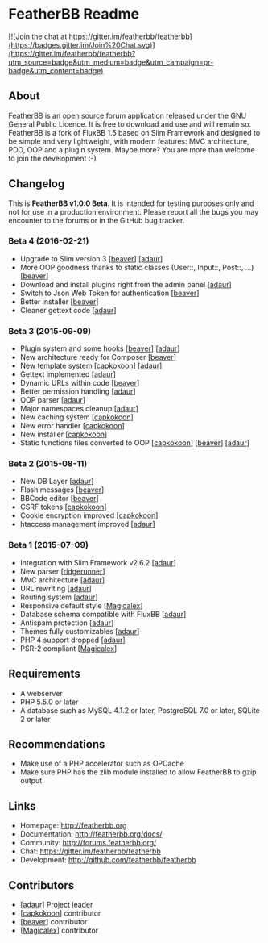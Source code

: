 # FeatherBB Readme

[![Join the chat at https://gitter.im/featherbb/featherbb](https://badges.gitter.im/Join%20Chat.svg)](https://gitter.im/featherbb/featherbb?utm_source=badge&utm_medium=badge&utm_campaign=pr-badge&utm_content=badge)

## About

FeatherBB is an open source forum application released under the GNU General Public
Licence. It is free to download and use and will remain so. FeatherBB is a fork of
FluxBB 1.5 based on Slim Framework and designed to be simple and very lightweight,
with modern features: MVC architecture, PDO, OOP and a plugin system. Maybe more?
You are more than welcome to join the development :-)

## Changelog

This is __FeatherBB v1.0.0 Beta__. It is intended for testing purposes only and not
for use in a production environment. Please report all the bugs you may encounter to
the forums or in the GitHub bug tracker.

### Beta 4 (2016-02-21)
* Upgrade to Slim version 3 [[beaver](http://github.com/beaver-dev)] [[adaur](http://github.com/adaur)]
* More OOP goodness thanks to static classes (User::, Input::, Post::, ...) [[beaver](http://github.com/beaver-dev)]
* Download and install plugins right from the admin panel [[adaur](http://github.com/adaur)]
* Switch to Json Web Token for authentication [[beaver](http://github.com/beaver-dev)]
* Better installer [[beaver](http://github.com/beaver-dev)]
* Cleaner gettext code [[adaur](http://github.com/adaur)]

### Beta 3 (2015-09-09)
* Plugin system and some hooks [[beaver](http://github.com/beaver-dev)] [[adaur](http://github.com/adaur)]
* New architecture ready for Composer [[beaver](http://github.com/beaver-dev)]
* New template system [[capkokoon](http://github.com/capkokoon)] [[adaur](http://github.com/adaur)]
* Gettext implemented [[adaur](http://github.com/adaur)]
* Dynamic URLs within code [[beaver](http://github.com/beaver-dev)]
* Better permission handling [[adaur](http://github.com/adaur)]
* OOP parser [[adaur](http://github.com/adaur)]
* Major namespaces cleanup [[adaur](http://github.com/adaur)]
* New caching system [[capkokoon](http://github.com/capkokoon)]
* New error handler [[capkokoon](http://github.com/capkokoon)]
* New installer [[capkokoon](http://github.com/capkokoon)]
* Static functions files converted to OOP [[capkokoon](http://github.com/capkokoon)] [[beaver](http://github.com/beaver-dev)] [[adaur](http://github.com/adaur)]

### Beta 2 (2015-08-11)

* New DB Layer [[adaur](http://github.com/adaur)]
* Flash messages [[beaver](http://github.com/beaver-dev)]
* BBCode editor [[beaver](http://github.com/beaver-dev)]
* CSRF tokens [[capkokoon](http://github.com/capkokoon)]
* Cookie encryption improved [[capkokoon](http://github.com/capkokoon)]
* htaccess management improved [[adaur](http://github.com/adaur)]

### Beta 1  (2015-07-09)

* Integration with Slim Framework v2.6.2 [[adaur](http://github.com/adaur)]
* New parser [[ridgerunner](http://github.com/ridgerunner)]
* MVC architecture [[adaur](http://github.com/adaur)]
* URL rewriting [[adaur](http://github.com/adaur)]
* Routing system [[adaur](http://github.com/adaur)]
* Responsive default style [[Magicalex](http://github.com/Magicalex)]
* Database schema compatible with FluxBB [[adaur](http://github.com/adaur)]
* Antispam protection [[adaur](http://github.com/adaur)]
* Themes fully customizables [[adaur](http://github.com/adaur)]
* PHP 4 support dropped [[adaur](http://github.com/adaur)]
* PSR-2 compliant [[Magicalex](http://github.com/magicalex)]

## Requirements

* A webserver
* PHP 5.5.0 or later
* A database such as MySQL 4.1.2 or later, PostgreSQL 7.0 or later, SQLite 2 or later

## Recommendations

* Make use of a PHP accelerator such as OPCache
* Make sure PHP has the zlib module installed to allow FeatherBB to gzip output

## Links

* Homepage: http://featherbb.org
* Documentation: http://featherbb.org/docs/
* Community: http://forums.featherbb.org/
* Chat: https://gitter.im/featherbb/featherbb
* Development: http://github.com/featherbb/featherbb

## Contributors

* [[adaur](http://github.com/adaur)] Project leader
* [[capkokoon](http://github.com/capkokoon)] contributor
* [[beaver](http://github.com/beaver-dev)] contributor
* [[Magicalex](http://github.com/magicalex)] contributor
